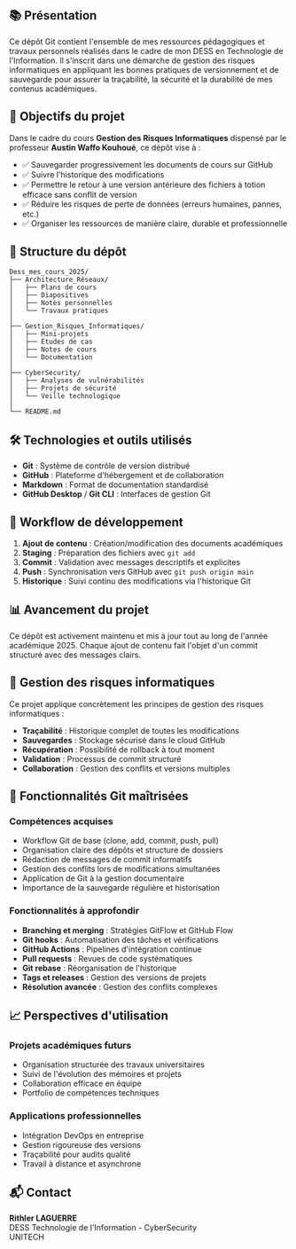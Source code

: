 
## 📚 Présentation

Ce dépôt Git contient l'ensemble de mes ressources pédagogiques et travaux personnels réalisés dans le cadre de mon DESS en Technologie de l'Information. 
Il s'inscrit dans une démarche de gestion des risques informatiques en appliquant les bonnes pratiques de versionnement et de sauvegarde pour assurer la traçabilité, 
la sécurité et la durabilité de mes contenus académiques.

## 🎯 Objectifs du projet

Dans le cadre du cours **Gestion des Risques Informatiques** dispensé par le professeur **Austin Waffo Kouhoué**, ce dépôt vise à :

- ✅ Sauvegarder progressivement les documents de cours sur GitHub
- ✅ Suivre l'historique des modifications
- ✅ Permettre le retour à une version antérieure des fichiers à totion efficace sans conflit de version
- ✅ Réduire les risques de perte de données (erreurs humaines, pannes, etc.)
- ✅ Organiser les ressources de manière claire, durable et professionnelle

## 📂 Structure du dépôt

```
Dess_mes_cours_2025/
├── Architecture_Réseaux/
│   ├── Plans de cours
│   ├── Diapositives
│   ├── Notes personnelles
│   └── Travaux pratiques
│
├── Gestion_Risques_Informatiques/
│   ├── Mini-projets
│   ├── Études de cas
│   ├── Notes de cours
│   └── Documentation
│
├── CyberSecurity/
│   ├── Analyses de vulnérabilités
│   ├── Projets de sécurité
│   └── Veille technologique
│
└── README.md
```

## 🛠️ Technologies et outils utilisés

- **Git** : Système de contrôle de version distribué
- **GitHub** : Plateforme d'hébergement et de collaboration
- **Markdown** : Format de documentation standardisé
- **GitHub Desktop** / **Git CLI** : Interfaces de gestion Git

## 🔄 Workflow de développement

1. **Ajout de contenu** : Création/modification des documents académiques
2. **Staging** : Préparation des fichiers avec `git add`
3. **Commit** : Validation avec messages descriptifs et explicites
4. **Push** : Synchronisation vers GitHub avec `git push origin main`
5. **Historique** : Suivi continu des modifications via l'historique Git

## 📊 Avancement du projet

Ce dépôt est activement maintenu et mis à jour tout au long de l'année académique 2025. Chaque ajout de contenu fait l'objet d'un commit structuré avec des messages clairs.

## 🔐 Gestion des risques informatiques

Ce projet applique concrètement les principes de gestion des risques informatiques :

- **Traçabilité** : Historique complet de toutes les modifications
- **Sauvegardes** : Stockage sécurisé dans le cloud GitHub
- **Récupération** : Possibilité de rollback à tout moment
- **Validation** : Processus de commit structuré
- **Collaboration** : Gestion des conflits et versions multiples

## 🚀 Fonctionnalités Git maîtrisées

### Compétences acquises
- Workflow Git de base (clone, add, commit, push, pull)
- Organisation claire des dépôts et structure de dossiers
- Rédaction de messages de commit informatifs
- Gestion des conflits lors de modifications simultanées
- Application de Git à la gestion documentaire
- Importance de la sauvegarde régulière et historisation

### Fonctionnalités à approfondir
- **Branching et merging** : Stratégies GitFlow et GitHub Flow
- **Git hooks** : Automatisation des tâches et vérifications
- **GitHub Actions** : Pipelines d'intégration continue
- **Pull requests** : Revues de code systématiques
- **Git rebase** : Réorganisation de l'historique
- **Tags et releases** : Gestion des versions de projets
- **Résolution avancée** : Gestion des conflits complexes

## 📈 Perspectives d'utilisation

### Projets académiques futurs
- Organisation structurée des travaux universitaires
- Suivi de l'évolution des mémoires et projets
- Collaboration efficace en équipe
- Portfolio de compétences techniques

### Applications professionnelles
- Intégration DevOps en entreprise
- Gestion rigoureuse des versions
- Traçabilité pour audits qualité
- Travail à distance et asynchrone

## 📬 Contact

**Rithler LAGUERRE**  
DESS Technologie de l'Information - CyberSecurity  
UNITECH 
